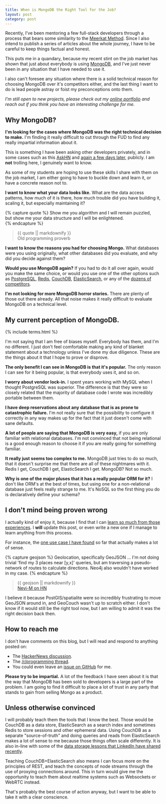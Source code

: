 ```yaml
---
title: When is MongoDB the Right Tool for the Job?
layout: post
category: post
---
```

Recently, I've been mentoring a few full-stack developers through a process that bears some similarity to the [Meerkat Method](http://datascienceretreat.com/meerkat-method.html). Since I also intend to publish a series of articles about the whole journey, I have to be careful to keep things factual and honest.

This puts me in a quandary, because my recent stint on the job market has shown that just about everybody is using [MongoDB](https://www.mongodb.com), and I've just never been in any situation that I have needed to use it.

I also can't foresee any situation where there is a solid technical reason for choosing MongoDB over it's competitors either, and the last thing I want to do is lead people astray or foist my preconceptions onto them.

_I'm still open to new projects, please check out my [online portfolio](/portfolio) and reach out if you think you have an interesting challenge for me._

## Why MongoDB?

__I'm looking for the cases where MongoDB was the right technical decision to make.__ I'm finding it really difficult to cut through the FUD to find any really impartial information about it.

This is something I have been asking other developers privately, and in some cases such as this [AskHN](https://news.ycombinator.com/item?id=7446919) and [again a few days later](https://news.ycombinator.com/item?id=7498637), publicly. I am __not__ trolling here, I genuinely want to know.

As some of my students are hoping to use these skills I share with them on the job market, I am either going to have to buckle down and learn it, or have a concrete reason not to.

__I want to know what your data looks like.__ What are the data access patterns, how much of it is there, how much trouble did you have building it, scaling it, but especially maintaining it?

{% capture quote %}
Show me you algorithm and I will remain puzzled,  
but show me your data structure and I will be enlightened.  
{% endcapture %}

<blockquote>{{ quote || markdownify }}<footer>Old programming proverb</footer></blockquote>

__I want to know the reasons you had for choosing Mongo.__ What databases were you using originally, what other databases did you evaluate, and why did you decide against them?

__Would you use MongoDB again?__ If you had to do it all over again, would you make the same choice, or would you use one of the other options such as [PostgreSQL](http://postgresql.org), [Redis](http://redis.io/), [CouchDB](http://couchdb.org), [ElasticSearch](http://elasticsearch.org), or any of the [dozens of competitors](http://en.wikipedia.org/wiki/NoSQL#Examples).

__I'm not looking for more MongoDB horror stories.__ There are plenty of those out there already. All that noise makes it really difficult to evaluate MongoDB on a technical level.

## My current perception of MongoDB.

{% include terms.html %}

I'm not saying that I am free of biases myself. Everybody has them, and I'm no different. I just don't feel comfortable making any kind
of blanket statement about a technology unless I've done my due diligence. These are the things about it that I hope to prove or disprove.

__The only benefit I can see in MongoDB is that it's popular.__ The only reason I can see for it being popular, is that everybody uses it, and so on.

__I worry about vendor lock-in.__ I spent years working with MySQL when I thought PostgreSQL was superior. The difference is that
they were so closely related that the majority of database code I wrote was incredibly portable between them.

__I have deep reservations about any database that is as prone to catastrophic failure.__ I'm not really sure that the possibility to configure it correctly
in any way makes up for the fact that it just doesn't come with sane defaults.

__A lot of people are saying that MongoDB is very easy,__ if you are only familiar with relational databases. I'm not convinced that not being relational is
a good enough reason to choose it if you are really going for something familiar.

__It really just seems too complex to me.__ MongoDB just tries to do so much, that it doesn't surprise me that
there are all of these nightmares with it. Redis I get, CouchDB I get, ElasticSearch I get. MongoDB? Not so much.

__Why is one of the major pluses that it has a really popular ORM for it?__ I don't like ORM's at the best of times, but using one for a non-relational database
just feels really strange to me. It's NoSQL so the first thing you do is declaratively define your schema? 

## I don't mind being proven wrong

I actually kind of enjoy it, because I find that I can [learn so much from those experiences](http://localhost:4000/2014/03/wrong-to-be-afraid-of-angular).
I __will__ update this post, or even write a new one if I manage to learn anything from this process.

For instance, the [one use case I have found](https://news.ycombinator.com/item?id=7498803) so far that actually makes a lot of sense.

{% capture geojson %}
Geolocation, specifically GeoJSON ... I'm not doing trivial 'find my 3 places near [y,x]' queries, but am traversing a pseudo-network of routes to calculate directions. Neo4j also wouldn't have worked in my case.
{% endcapture %}

<blockquote>{{ geojson || markdownify }}<footer><a href='https://news.ycombinator.com/item?id=7498803'>Nevi-M on HN</a></footer></blockquote>

I believe it because PostGIS/spatialite were so incredibly frustrating to move GeoJSON around in, and GeoCouch wasn't up to scratch either. I don't know if it would still be the right tool now, but I am willing to admit it was the right decision back then.

## How to reach me

I don't have comments on this blog, but I will read and respond to anything posted on:

* The <a href='{{hnThread}}'>HackerNews discussion</a>.
* The <a href='{{progitThread}}'>/r/programming thread</a>.
* You could even leave an [issue on GitHub](https://github.com/Vertice/daemon-co-za/issues) for me.

<aside class='bs-callout bs-callout-warning'><strong>Please try to be impartial.</strong> A lot of the feedback I have seen about it is that the way that MongoDB has been sold to developers is a large part of the problem. I am going to find it difficult to place a lot of trust in any party that stands to gain from selling Mongo as a product.</aside>

## Unless otherwise convinced

I will probably teach them the tools that I know the best. Those would be CouchDB as a data store, ElasticSearch as a search index and sometimes Redis to store sessions and other ephemeral data. Using CouchDB as a separate "source-of-truth" and doing queries and reads from ElasticSearch makes a lot of sense to me because those things often scale differently. It is also in-line  with some of the [data storage lessons that LinkedIn have shared recently](http://vitalflux.com/data-handled-linkedin-com/).

Teaching CouchDB+ElasticSearch also means I can focus more on the principles of REST, and teach the concepts of node streams through the use of proxying connections around. This in turn would give me the opportunity to teach them about realtime systems such as Websockets or WebRTC instead.

That's probably the best course of action anyway, but I want to be able to take it with a clear conscience.
